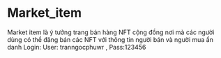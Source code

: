 # Market_item
Market item là ý tưởng trang bán hàng NFT cộng đồng nơi mà các người dùng có thể đăng bán các NFT với thông tin người bán và người mua ẩn danh
Login: User: tranngocphuwr , Pass:123456
